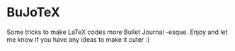 # BuJoTeX
Some tricks to make LaTeX codes more Bullet Journal -esque. Enjoy and let me know if you have any ideas to make it cuter :) 
